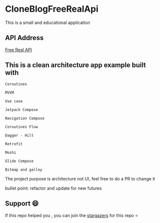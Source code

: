 # CloneBlogFreeRealApi

This is a small and educational application

## API Address

[Free Real API](https://freerealapi.com/)


## This is a clean architecture app example built with

```
Coroutines

MVVM

Use case

Jetpack Compose

Navigation Compose

Coroutines Flow

Dagger - Hilt

Retrofit

Moshi

Glide Compose

Bitmap and galley
```
The project purpose is architecture not UI, feel free to do a PR to change it

bullet point: refactor and update for new futures

## Support 😄
If this repo helped you , you can join the [stargazers](https://github.com/HoFa1997/CloneBlogFreeRealApi/stargazers) for this repo ⭐

